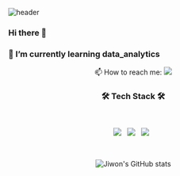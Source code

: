 ![header](https://capsule-render.vercel.app/api?type=soft&color=auto&height=150&section=header&text=JiwonHwang&fontSize=70&animation=twinkling)
### Hi there 👋
### 🌱 I’m currently learning data_analytics
<!--
**ziwon-hwang/ziwon-hwang** is a ✨ _special_ ✨ repository because its `README.md` (this file) appears on your GitHub profile.

Here are some ideas to get you started:

- 🔭 I’m currently working on ...

- 👯 I’m looking to collaborate on ...
- 🤔 I’m looking for help with ...
- 💬 Ask me about ...
- 😄 Pronouns: ...
- ⚡ Fun fact: ...
-  🧸 Me 🧸
-->
<p align=center>📫 How to reach me: <a href=""mailto:ghkdwldnjs112@gmail.com"><img src="https://img.shields.io/badge/Gmail-d14836?style=flat-square&logo=Gmail&logoColor=white&link=viliketh1s98@naver.com"/></a></p>
<h3 align="center"><b>🛠 Tech Stack 🛠</b></h3>
</br>
<p align="center">
  <img src="https://img.shields.io/badge/MySQL-4479A1?style=flat-square&logo=MySQL&logoColor=white"/></a> &nbsp 
<img src="https://img.shields.io/badge/HTML5-E34F26?style=flat-square&logo=HTML5&logoColor=white"/></a> &nbsp
<img src="https://img.shields.io/badge/CSS-1572B6?style=flat-square&logo=CSS&logoColor=white"/></a> &nbsp


<br><div align=center>![Jiwon's GitHub stats](https://github-readme-stats.vercel.app/api?username=ziwon-hwang&show_icons=true&theme=radical)

